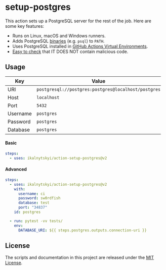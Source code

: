 # setup-postgres

This action sets up a PostgreSQL server for the rest of the job. Here are some
key features:

* Runs on Linux, macOS and Windows runners.
* Adds PostgreSQL [binaries][1] (e.g. `psql`) to `PATH`.
* Uses PostgreSQL installed in [GitHub Actions Virtual Environments][2].
* [Easy to check][3] that IT DOES NOT contain malicious code.

[1]: https://www.postgresql.org/docs/current/reference-client.html
[2]: https://github.com/actions/virtual-environments
[3]: action.yml

## Usage

| Key      | Value                                               |
|----------|-----------------------------------------------------|
| URI      | `postgresql://postgres:postgres@localhost/postgres` |
| Host     | `localhost`                                         |
| Port     | `5432`                                              |
| Username | `postgres`                                          |
| Password | `postgres`                                          |
| Database | `postgres`                                          |

#### Basic

```yaml
steps:
  - uses: ikalnytskyi/action-setup-postgres@v2
```

#### Advanced

```yaml
steps:
  - uses: ikalnytskyi/action-setup-postgres@v2
    with:
      username: ci
      password: sw0rdfish
      database: test
      port: "34837"
    id: postgres

  - run: pytest -vv tests/
    env:
      DATABASE_URI: ${{ steps.postgres.outputs.connection-uri }}
```

## License

The scripts and documentation in this project are released under the
[MIT License](LICENSE).
